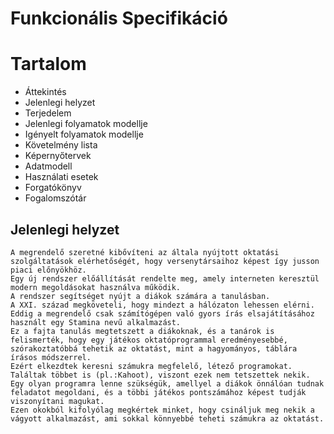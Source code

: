 # Funkcionális Specifikáció

# Tartalom
* Áttekintés
* Jelenlegi helyzet
* Terjedelem
* Jelenlegi folyamatok modellje
* Igényelt folyamatok modellje
* Követelmény lista
* Képernyőtervek
* Adatmodell
* Használati esetek
* Forgatókönyv
* Fogalomszótár

## Jelenlegi helyzet

    A megrendelő szeretné kibővíteni az általa nyújtott oktatási szolgáltatások elérhetőségét, hogy versenytársaihoz képest így jusson piaci előnyökhöz.
    Egy új rendszer előállítását rendelte meg, amely interneten keresztül modern megoldásokat használva működik.
    A rendszer segítséget nyújt a diákok számára a tanulásban.
    A XXI. század megköveteli, hogy mindezt a hálózaton lehessen elérni.
    Eddig a megrendelő csak számítógépen való gyors írás elsajátításához használt egy Stamina nevű alkalmazást.
    Ez a fajta tanulás megtetszett a diákoknak, és a tanárok is felismerték, hogy egy játékos oktatóprogrammal eredményesebbé, szórakoztatóbbá tehetik az oktatást, mint a hagyományos, táblára írásos módszerrel.
    Ezért elkezdtek keresni számukra megfelelő, létező programokat. Találtak többet is (pl.:Kahoot), viszont ezek nem tetszettek nekik.
    Egy olyan programra lenne szükségük, amellyel a diákok önnálóan tudnak feladatot megoldani, és a többi játékos pontszámához képest tudják viszonyítani magukat.
    Ezen okokból kifolyólag megkértek minket, hogy csináljuk meg nekik a vágyott alkalmazást, ami sokkal könnyebbé teheti számukra az oktatást.